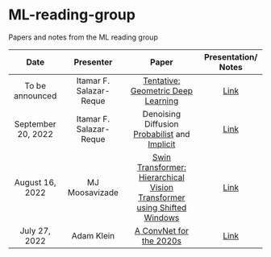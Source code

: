 # ML-reading-group
Papers and notes from the ML reading group

[//]: # (https://github.com/itamarsalazar/ML-reading-group)

| Date | Presenter | Paper | Presentation/ Notes |
| :-----------: | :-----------: | :-----------: | :-----------: |
| To be announced | Itamar F. Salazar-Reque |[Tentative: Geometric Deep Learning](https://github.com/itamarsalazar/ML-reading-group)|[Link](https://github.com/itamarsalazar/ML-reading-group)|
| September 20, 2022 | Itamar F. Salazar-Reque | Denoising Diffusion [Probabilist](https://openreview.net/pdf?id=St1giarCHLP) and [Implicit](https://proceedings.neurips.cc/paper/2020/hash/4c5bcfec8584af0d967f1ab10179ca4b-Abstract.html)| [Link](https://github.com/itamarsalazar/ML-reading-group/blob/main/presentations/DenoisingDifussion_Probabilistic_Implicit_models.pdf)|
| August 16, 2022 | MJ Moosavizade | [Swin Transformer: Hierarchical Vision Transformer using Shifted Windows](https://openaccess.thecvf.com/content/ICCV2021/papers/Liu_Swin_Transformer_Hierarchical_Vision_Transformer_Using_Shifted_Windows_ICCV_2021_paper.pdf)| [Link](https://github.com/itamarsalazar/ML-reading-group/blob/main/presentations/Shifted-Window%20Transformers_by_MJ%20Moosavizade.pdf)|
| July 27, 2022 | Adam Klein | [A ConvNet for the 2020s](https://openaccess.thecvf.com/content/CVPR2022/papers/Liu_A_ConvNet_for_the_2020s_CVPR_2022_paper.pdf)| [Link](https://github.com/itamarsalazar/ML-reading-group/blob/main/presentations/A%20ConvNet%20for%20the%202020s_paper_by_Adam_Klein.pdf)|


